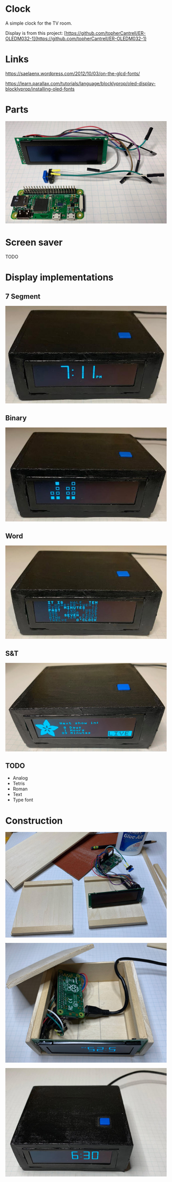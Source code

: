 # Clock

A simple clock for the TV room.

Display is from this project: [https://github.com/topherCantrell/ER-OLEDM032-1](https://github.com/topherCantrell/ER-OLEDM032-1)

# Links

https://saelaenx.wordpress.com/2012/10/03/on-the-glcd-fonts/

https://learn.parallax.com/tutorials/language/blocklyprop/oled-display-blocklyprop/installing-oled-fonts

# Parts

![](art/parts.jpg)

# Screen saver

TODO

# Display implementations

## 7 Segment
![](art/dispSeg.jpg)

## Binary
![](art/dispBinary.jpg)

## Word
![](art/dispWord.jpg)

## S&T
![](art/dispSAT.jpg)

## TODO
  - Analog
  - Tetris
  - Roman
  - Text
  - Type font
  
# Construction

![](art/construct1.jpg)

![](art/construct2.jpg)

![](art/construct3.jpg)
